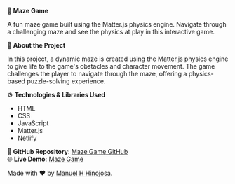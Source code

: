 📝 **Maze Game**

A fun maze game built using the Matter.js physics engine. Navigate through a challenging maze and see the physics at play in this interactive game.

📝 **About the Project**

In this project, a dynamic maze is created using the Matter.js physics engine to give life to the game's obstacles and character movement. The game challenges the player to navigate through the maze, offering a physics-based puzzle-solving experience.

⚙️ **Technologies & Libraries Used**

- HTML
- CSS
- JavaScript
- Matter.js
- Netlify

🔗 **GitHub Repository**: [Maze Game GitHub](https://github.com/Manuelhhinojosa/mazeApp)  
🌐 **Live Demo**: [Maze Game](https://mazemhh.netlify.app)

Made with ❤️ by [Manuel H Hinojosa](https://manuelhinojosa.netlify.app).
